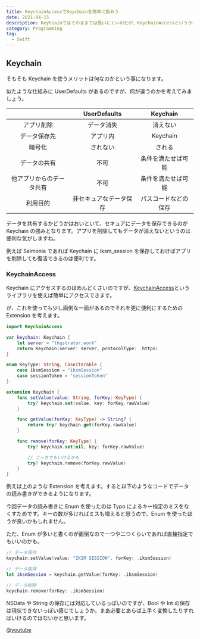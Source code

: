 ```yaml
---
title: KeychainAccessでKeychainを簡単に扱おう
date: 2021-04-15
description: Keyhcainではそのままでは扱いにくいのだが、KeychainAccessというライブラリを使えば手軽に扱えます
category: Programming
tag:
  - Swift
---
```


## Keychain

そもそも Keychain を使うメリットは何なのかという事になります。

似たような仕組みに UserDefaults があるのですが、何が違うのかを考えてみましょう。

|                          |      UserDefaults      |       Keychain       |
| :----------------------: | :--------------------: | :------------------: |
|        アプリ削除        |       データ消失       |       消えない       |
|       データ保存先       |        アプリ内        |       Keychain       |
|          暗号化          |        されない        |        される        |
|       データの共有       |          不可          |  条件を満たせば可能  |
| 他アプリからのデータ共有 |          不可          |  条件を満たせば可能  |
|         利用目的         | 非セキュアなデータ保存 | パスコードなどの保存 |

データを共有するかどうかはおいといて、セキュアにデータを保存できるのが Keychain の強みとなります。アプリを削除してもデータが消えないというのは便利な気がしますね。

例えば Salmonia であれば Keychain に iksm_session を保存しておけばアプリを削除しても復活できるのは便利です。

### KeychainAccess

Keychain にアクセスするのはめんどくさいのですが、[KeychainAccess](https://github.com/kishikawakatsumi/KeychainAccess)というライブラリを使えば簡単にアクセスできます。

が、これを使っても少し面倒な一面があるのでそれを更に便利にするための Extension を考えます。

```swift
import KeychainAccess

var keychain: Keychain {
    let server = "tkgstrator.work"
    return Keychain(server: server, protocolType: .https)
}

enum KeyType: String, CaseIterable {
    case iksmSession = "iksmSession"
    case sessionToken = "sessionToken"
}

extension Keychain {
    func setValue(value: String, forKey: KeyType) {
        try? keychain.set(value, key: forKey.rawValue)
    }

    func getValue(forKey: KeyType) -> String? {
        return try? keychain.get(forKey.rawValue)
    }

    func remove(forKey: KeyType) {
        try? keychain.set(nil, key: forKey.rawValue)

        // こっちでもいけるかも
        try? keychain.remove(forKey.rawValue)
    }
}
```

例えば上のような Extension を考えます。すると以下のようなコードでデータの読み書きができるようになります。

今回データの読み書きに Enum を使ったのは Typo によるキー指定のミスをなくすためです。キーの数が多ければミスも増えると思うので、Enum を使ったほうが良いかもしれません。

ただ、Enum が多いと書くのが面倒なので一つや二つくらいであれば直接指定でもいいのかも。

```swift
// データ保存
keychain.setValue(value: "IKSM SESSION", forKey: .iksmSession)

// データ取得
let iksmSession = keychain.getValue(forKey: .iksmSession)

// データ削除
keychain.remove(forKey: .iksmSession)
```

NSData や String の保存には対応しているっぽいのですが、Bool や Int の保存は現状できないっぽい感じでしょうか。まあ必要とあらば上手く変換したりすればいけるのではないかと思います。

@[youtube](https://www.youtube.com/watch?v=9fQr8ykquCA)
